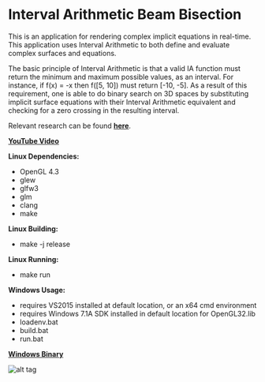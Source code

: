 # Interval Arithmetic Beam Bisection

This is an application for rendering complex implicit equations in real-time. 
This application uses Interval Arithmetic to both define and evaluate complex surfaces and equations.
 

The basic principle of Interval Arithmetic is that a valid IA function must return the minimum and maximum possible values, as an interval. For instance, if f(x) = -x then f([5, 10]) must return [-10, -5]. 
As a result of this requirement, one is able to do binary search on 3D spaces by substituting implicit surface equations with their Interval Arithmetic equivalent and checking for a zero crossing in the resulting interval.
 
Relevant research can be found __[here](http://w3.impa.br/~diego/publications/GanEtAl11.pdf)__.

__[YouTube Video](https://www.youtube.com/watch?v=phZ94Mc2Grs)__

__Linux Dependencies:__
* OpenGL 4.3
* glew
* glfw3
* glm
* clang
* make
  
__Linux Building:__
* make -j release

__Linux Running:__
* make run

__Windows Usage:__
* requires VS2015 installed at default location, or an x64 cmd environment
* requires Windows 7.1A SDK installed in default location for OpenGL32.lib
* loadenv.bat
* build.bat
* run.bat

__[Windows Binary](https://github.com/gheshu/octree/tree/master/build)__

![alt tag](http://i.imgur.com/UQfzSRx.jpg)
